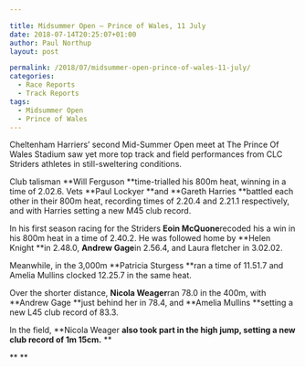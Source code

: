 ```yaml
---

title: Midsummer Open – Prince of Wales, 11 July
date: 2018-07-14T20:25:07+01:00
author: Paul Northup
layout: post

permalink: /2018/07/midsummer-open-prince-of-wales-11-july/
categories:
  - Race Reports
  - Track Reports
tags:
  - Midsummer Open
  - Prince of Wales
---
```

Cheltenham Harriers’ second Mid-Summer Open meet at The Prince Of Wales Stadium saw yet more top track and field performances from CLC Striders athletes in still-sweltering conditions.

Club talisman **Will Ferguson **time-trialled his 800m heat, winning in a time of 2.02.6. Vets **Paul Lockyer **and **Gareth Harries **battled each other in their 800m heat, recording times of 2.20.4 and 2.21.1 respectively, and with Harries setting a new M45 club record.

In his first season racing for the Striders **Eoin McQuone**recoded his a win in his 800m heat in a time of 2.40.2. He was followed home by **Helen Knight **in 2.48.0, **Andrew Gage**in 2.56.4, and Laura fletcher in 3.02.02.

Meanwhile, in the 3,000m **Patricia Sturgess **ran a time of 11.51.7 and Amelia Mullins clocked 12.25.7 in the same heat.

Over the shorter distance, **Nicola Weager**ran 78.0 in the 400m, with **Andrew Gage **just behind her in 78.4, and **Amelia Mullins **setting a new L45 club record of 83.3.

In the field, **Nicola Weager **also took part in the high jump, setting a new club record of 1m 15cm.** **

** **
